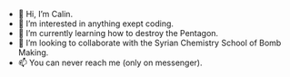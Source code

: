 - 👋 Hi, I’m Calin.
- 👀 I’m interested in anything exept coding.
- 🌱 I’m currently learning how to destroy the Pentagon.
- 💞️ I’m looking to collaborate with the Syrian Chemistry School of Bomb Making.
- 📫 You can never reach me (only on messenger).

<!---
TheGladja/TheGladja is a ✨ special ✨ repository because its `README.md` (this file) appears on your GitHub profile.
You can click the Preview link to take a look at your changes.
--->
